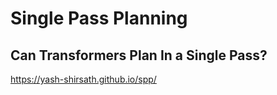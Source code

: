 # Single Pass Planning

## Can Transformers Plan In a Single Pass?

https://yash-shirsath.github.io/spp/
